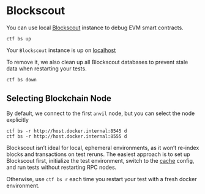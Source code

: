 # Blockscout

You can use local [Blockscout](https://www.blockscout.com/) instance to debug EVM smart contracts.

```
ctf bs up
```
Your `Blockscout` instance is up on [localhost](http://localhost)

To remove it, we also clean up all Blockscout databases to prevent stale data when restarting your tests.
```
ctf bs down
```

## Selecting Blockchain Node

By default, we connect to the first `anvil` node, but you can select the node explicitly
```
ctf bs -r http://host.docker.internal:8545 d
ctf bs -r http://host.docker.internal:8555 d
```

<div class="warning">

Blockscout isn’t ideal for local, ephemeral environments, as it won’t re-index blocks and transactions on test reruns. The easiest approach is to set up Blockscout first, initialize the test environment, switch to the [cache](../components/caching.md) config, and run tests without restarting RPC nodes. 

Otherwise, use `ctf bs r` each time you restart your test with a fresh docker environment.
</div>